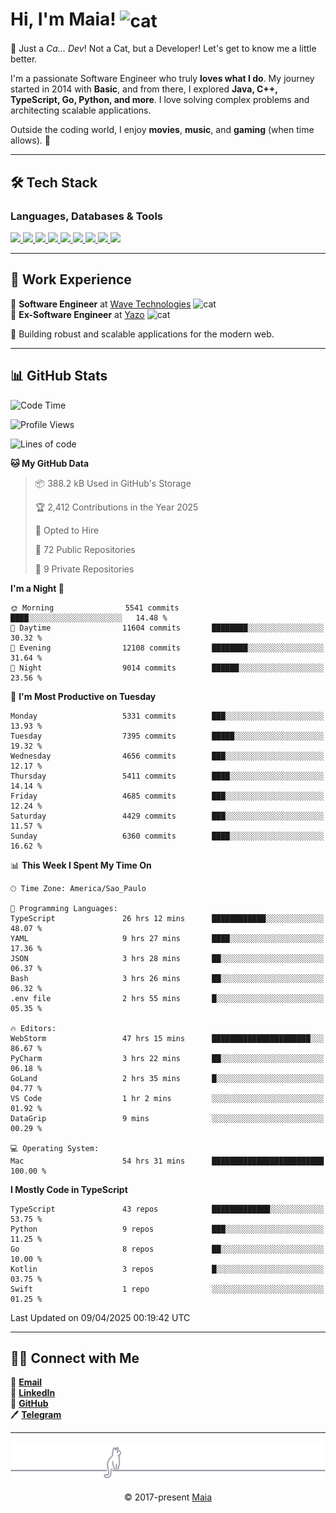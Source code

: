 <h1 align="left">Hi, I'm Maia! 
<img src="https://emojis.slackmojis.com/emojis/images/1643509834/36299/black-cat.gif?1643509834" width="50" height="60" align="center" alt="cat"/>
</h1>

🎩 Just a *Ca... Dev*! Not a Cat, but a Developer! Let's get to know me a little better.

I'm a passionate Software Engineer who truly **loves what I do**. My journey started in 2014 with **Basic**, and from there, I explored **Java, C++, TypeScript, Go, Python, and more**. I love solving complex problems and architecting scalable applications.

Outside the coding world, I enjoy **movies**, **music**, and **gaming** (when time allows). 🚀

---

## 🛠️ Tech Stack

### Languages, Databases & Tools
<p>
  <a href="https://www.typescriptlang.org">
    <img src="https://skillicons.dev/icons?i=ts" />
  </a>
  <a href="https://go.dev">
    <img src="https://skillicons.dev/icons?i=go" />
  </a>
  <a href="https://www.python.org">
    <img src="https://skillicons.dev/icons?i=python" />
  </a>
  <a href="https://gradle.org">
    <img src="https://skillicons.dev/icons?i=gradle" />
  </a>
  <a href="https://redis.io">
    <img src="https://skillicons.dev/icons?i=redis" />
  </a>
  <a href="https://www.mongodb.com">
    <img src="https://skillicons.dev/icons?i=mongodb" />
  </a>
  <a href="https://nodejs.org">
    <img src="https://skillicons.dev/icons?i=nodejs" />
  </a>
  <a href="https://www.javascript.com">
    <img src="https://skillicons.dev/icons?i=js" />
  </a>
  <a href="https://www.docker.com">
    <img src="https://skillicons.dev/icons?i=docker" />
  </a>
</p>

---

## 💼 Work Experience

🔹 **Software Engineer** at [Wave Technologies](https://www.linkedin.com/company/wave-technologies-oficial/)   <img src="https://media.giphy.com/media/WUlplcMpOCEmTGBtBW/giphy.gif" width="30" alt="cat"> <br>
🔹 **Ex-Software Engineer** at [Yazo](https://yazo.com.br/) <img src="https://media.giphy.com/media/WUlplcMpOCEmTGBtBW/giphy.gif" width="30" alt="cat"> <br>

🚀 Building robust and scalable applications for the modern web.

---

## 📊 GitHub Stats

<!--START_SECTION:waka-->
![Code Time](http://img.shields.io/badge/Code%20Time-5%2C743%20hrs%2059%20mins-blue)

![Profile Views](http://img.shields.io/badge/Profile%20Views-5-blue)

![Lines of code](https://img.shields.io/badge/From%20Hello%20World%20I%27ve%20Written-8.4%20million%20lines%20of%20code-blue)

**🐱 My GitHub Data** 

> 📦 388.2 kB Used in GitHub's Storage 
 > 
> 🏆 2,412 Contributions in the Year 2025
 > 
> 💼 Opted to Hire
 > 
> 📜 72 Public Repositories 
 > 
> 🔑 9 Private Repositories 
 > 
**I'm a Night 🦉** 

```text
🌞 Morning                5541 commits        ████░░░░░░░░░░░░░░░░░░░░░   14.48 % 
🌆 Daytime                11604 commits       ████████░░░░░░░░░░░░░░░░░   30.32 % 
🌃 Evening                12108 commits       ████████░░░░░░░░░░░░░░░░░   31.64 % 
🌙 Night                  9014 commits        ██████░░░░░░░░░░░░░░░░░░░   23.56 % 
```
📅 **I'm Most Productive on Tuesday** 

```text
Monday                   5331 commits        ███░░░░░░░░░░░░░░░░░░░░░░   13.93 % 
Tuesday                  7395 commits        █████░░░░░░░░░░░░░░░░░░░░   19.32 % 
Wednesday                4656 commits        ███░░░░░░░░░░░░░░░░░░░░░░   12.17 % 
Thursday                 5411 commits        ████░░░░░░░░░░░░░░░░░░░░░   14.14 % 
Friday                   4685 commits        ███░░░░░░░░░░░░░░░░░░░░░░   12.24 % 
Saturday                 4429 commits        ███░░░░░░░░░░░░░░░░░░░░░░   11.57 % 
Sunday                   6360 commits        ████░░░░░░░░░░░░░░░░░░░░░   16.62 % 
```


📊 **This Week I Spent My Time On** 

```text
🕑︎ Time Zone: America/Sao_Paulo

💬 Programming Languages: 
TypeScript               26 hrs 12 mins      ████████████░░░░░░░░░░░░░   48.07 % 
YAML                     9 hrs 27 mins       ████░░░░░░░░░░░░░░░░░░░░░   17.36 % 
JSON                     3 hrs 28 mins       ██░░░░░░░░░░░░░░░░░░░░░░░   06.37 % 
Bash                     3 hrs 26 mins       ██░░░░░░░░░░░░░░░░░░░░░░░   06.32 % 
.env file                2 hrs 55 mins       █░░░░░░░░░░░░░░░░░░░░░░░░   05.35 % 

🔥 Editors: 
WebStorm                 47 hrs 15 mins      ██████████████████████░░░   86.67 % 
PyCharm                  3 hrs 22 mins       ██░░░░░░░░░░░░░░░░░░░░░░░   06.18 % 
GoLand                   2 hrs 35 mins       █░░░░░░░░░░░░░░░░░░░░░░░░   04.77 % 
VS Code                  1 hr 2 mins         ░░░░░░░░░░░░░░░░░░░░░░░░░   01.92 % 
DataGrip                 9 mins              ░░░░░░░░░░░░░░░░░░░░░░░░░   00.29 % 

💻 Operating System: 
Mac                      54 hrs 31 mins      █████████████████████████   100.00 % 
```

**I Mostly Code in TypeScript** 

```text
TypeScript               43 repos            █████████████░░░░░░░░░░░░   53.75 % 
Python                   9 repos             ███░░░░░░░░░░░░░░░░░░░░░░   11.25 % 
Go                       8 repos             ██░░░░░░░░░░░░░░░░░░░░░░░   10.00 % 
Kotlin                   3 repos             █░░░░░░░░░░░░░░░░░░░░░░░░   03.75 % 
Swift                    1 repo              ░░░░░░░░░░░░░░░░░░░░░░░░░   01.25 % 
```




 Last Updated on 09/04/2025 00:19:42 UTC
<!--END_SECTION:waka-->

---

## 👯‍👨 Connect with Me
📧 **[Email](mailto:gabrielmaialva33@gmail.com)**  
🔗 **[LinkedIn](https://www.linkedin.com/in/gabriel-maia-183984239)**  
🐙 **[GitHub](https://github.com/gabrielmaialva33)**  
🖊 **[Telegram](https://t.me/sr_mrootx)**

---

<p align="center"><img src="https://raw.githubusercontent.com/gabrielmaialva33/gabrielmaialva33/master/assets/gray0_ctp_on_line.svg?sanitize=true" /></p>
<p align="center">&copy; 2017-present <a href="https://github.com/gabrielmaialva33/" target="_blank">Maia</a></p>
